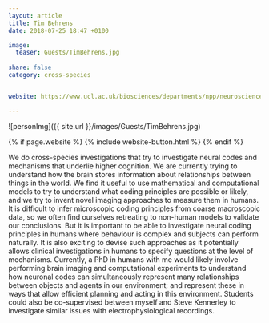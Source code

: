 ```yaml
---
layout: article
title: Tim Behrens
date: 2018-07-25 18:47 +0100

image:
  teaser: Guests/TimBehrens.jpg
  
share: false
category: cross-species


website: https://www.ucl.ac.uk/biosciences/departments/npp/neuroscience-phd/supervisors/behrens

---
```


![personImg]({{ site.url }}/images/Guests/TimBehrens.jpg)

{% if page.website %}
{% include website-button.html %}
{% endif %}


We do cross-species investigations that try to investigate neural codes
 and mechanisms that underlie higher cognition. We are currently trying
  to understand how the brain stores information about relationships between
   things in the world. We find it useful to use mathematical and computational
    models to try to understand what coding principles are possible or likely,
     and we try to invent novel imaging approaches to measure them in humans. 
     It is difficult to infer microscopic coding principles from coarse macroscopic data,
      so we often find ourselves retreating to non-human models to validate our conclusions.
       But it is important to be able to investigate neural coding principles in humans
        where behaviour is complex and subjects can perform naturally. It is also exciting 
        to devise such approaches as it potentially allows clinical investigations in 
        humans to specify questions at the level of mechanisms. Currently, a PhD in humans
         with me would likely involve performing brain imaging and computational
          experiments to understand how neuronal codes can simultaneously represent many
           relationships between objects and agents in our environment; and represent
            these in ways that allow efficient planning and acting in this environment. 
            Students could also be co-supervised between myself and Steve Kennerley to 
            investigate similar issues with electrophysiological recordings.

